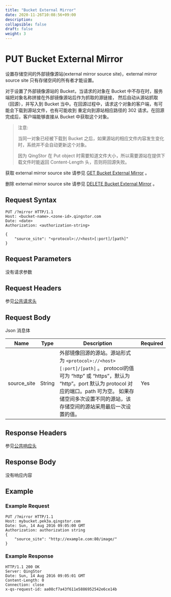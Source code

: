 ```yaml
---
title: "Bucket External Mirror"
date: 2020-11-26T10:08:56+09:00
description:
collapsible: false
draft: false
weight: 3
---
```


# PUT Bucket External Mirror

设置存储空间的外部镜像源站(external mirror source site)，external mirror source site 只有存储空间的所有者才能设置。

对于设置了外部镜像源站的 Bucket，当请求的对象在 Bucket 中不存在时，服务端把对象名称拼接在外部镜像源站后作为抓取的源链接， 然后自动从源站抓取（回源），并写入到 Bucket 当中。在回源过程中，请求这个对象的客户端，有可能会下载到源站文件，也有可能收到 重定向到源站相应路径的 302 请求。在回源完成后，客户端能够直接从 Bucket 中获取这个对象。

> 注意:
>
> 当同一对象已经被下载到 Bucket 之后，如果源站的相应文件内容发生变化时，系统并不会自动更新这个对象。
>
> 因为 QingStor 在 Put object 时需要知道文件大小，所以需要源站在提供下载文件时能返回 Content-Length 头，否则将回源失败。

获取 external mirror source site 请参见 [GET Bucket External Mirror](../get_external_mirror) 。

删除 external mirror source site 请参见 [DELETE Bucket External Mirror](../delete_external_mirror) 。

## Request Syntax

```http
PUT /?mirror HTTP/1.1
Host: <bucket-name>.<zone-id>.qingstor.com
Date: <date>
Authorization: <authorization-string>

{
    "source_site": "<protocol>://<host>[:port]/[path]"
}
```

## Request Parameters

没有请求参数

## Request Headers

参见[公共请求头](../../common/common_header.html#请求头字段-request-header)

## Request Body

Json 消息体

| Name | Type | Description | Required |
| --- | --- | --- | --- |
| source_site | String | 外部镜像回源的源站。源站形式为 `<protocol>://<host>[:port]/[path]` 。 protocol的值可为 “http” 或 “https”，默认为 “http”。port 默认为 protocol 对应的端口。path 可为空。 如果存储空间多次设置不同的源站，该存储空间的源站采用最后一次设置的值。 | Yes |

## Response Headers

参见[公共响应头](../../common/common_header.html#响应头字段-request-header)

## Response Body

没有响应内容

## Example

### Example Request

```http
PUT /?mirror HTTP/1.1
Host: mybucket.pek3a.qingstor.com
Date: Sun, 14 Aug 2016 09:05:00 GMT
Authorization: authorization string
{
    "source_site": "http://example.com:80/image/"
}
```

### Example Response

```http
HTTP/1.1 200 OK
Server: QingStor
Date: Sun, 14 Aug 2016 09:05:01 GMT
Content-Length: 0
Connection: close
x-qs-request-id: aa08cf7a43f611e5886952542e6ce14b
```
